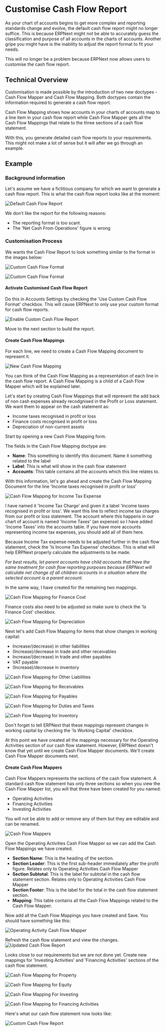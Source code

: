 
# Customise Cash Flow Report



As your chart of accounts begins to get more complex and reporting standards change and evolve, the default cash flow
report might no longer suffice. This is because ERPNext might not be able to accurately guess the classification and
purpose of all accounts in the charts of accounts. Another gripe you might have is the inability to adjust the report
format to fit your needs.


This will no longer be a problem because ERPNext now allows users to customise the cash flow report.


## Technical Overview


Customisation is made possible by the introduction of two new doctypes - Cash Flow Mapper and Cash Flow Mapping. Both
doctypes contain the information required to generate a cash flow report.


Cash Flow Mapping shows how accounts in your charts of accounts map to a line item in your cash flow report while
Cash Flow Mapper gets all the Cash Flow Mappings that relate to the three sections of a cash flow statement.


With this, you generate detailed cash flow reports to your requirements. This might not make a lot of sense but it will
after we go through an example.


## Example


### Background information


Let's assume we have a fictitious company for which we want to generate a cash flow report.
This is what the cash flow report looks like at the moment:


![Default Cash Flow Report](/files/default-cash-flow-report.png)


We don't like the report for the following reasons:
- The reporting format is too scant.
- The 'Net Cash From Operations' figure is wrong


### Customisation Process


We wants the Cash Flow Report to look something similar to the format in the images below:


![Custom Cash Flow Format](/files/format-1.png)


![Custom Cash Flow Format](/files/format-2.png)


#### Activate Customised Cash Flow Report


Do this in Accounts Settings by checking the 'Use Custom Cash Flow Format' checkbox. This will cause ERPNext to only use your custom format for cash flow reports.


![Enable Custom Cash Flow Report](/files/enable-custom-cash-flow.png)


Move to the next section to build the report.


#### Create Cash Flow Mappings


For each line, we need to create a Cash Flow Mapping document to represent it.


![New Cash Flow Mapping](/files/new-cash-flow-mapping.png)


You can think of the Cash Flow Mapping as a representation of each line in the cash flow report. A Cash Flow Mapping
is a child of a Cash Flow Mapper which will be explained later.


Let's start by creating Cash Flow Mappings that will represent the add back of non cash expenses already recodgnised in
the Profit or Loss statement. We want them to appear on the cash statement as:
- Income taxes recognised in profit or loss
- Finance costs recognised in profit or loss
- Depreciation of non-current assets


Start by opening a new Cash Flow Mapping form.


The fields in the Cash Flow Mapping doctype are:
- **Name**: This something to identify this document. Name it something related to the label
- **Label**: This is what will show in the cash flow statement
- **Accounts**: This table contains all the accounts which this line relates to.


With this information, let's go ahead and create the Cash Flow Mapping Document for the line 'Income taxes recognised in profit or loss'


![Cash Flow Mapping for Income Tax Expense](/files/cash-flow-mapping-for-income-tax.png)


I have named it 'Income Tax Charge' and given it a label 'Income taxes recognised in profit or loss'. We want this
line to reflect income tax charges from our profit or loss statement. The account where this happens in our chart
of account is named 'Income Taxes' (an expense) so I have added 'Income Taxes' into the accounts table. If you have
more accounts representing income tax expenses, you should add all of them here.


Because Income Tax expense needs to be adjusted further in the cash flow statement, check the 'Is Income Tax Expense'
checkbox. This is what will help ERPNext properly calculate the adjustments to be made.


*For best results, let parent accounts have child accounts that have the same treatment for cash flow reporting
purposes because ERPNext will calculate net change of all children accounts in a situation where the selected account
is a parent account.*


In the same way, I have created for the remaining two mappings.


![Cash Flow Mapping for Finance Cost](/files/cash-flow-mapping-for-finance-cost.png)


Finance costs also need to be adjusted so make sure to check the 'Is Finance Cost' checkbox.


![Cash Flow Mapping for Depreciation](/files/cash-flow-mapping-for-depreciation.png)


Next let's add Cash Flow Mapping for items that show changes in working capital:


* Increase/(decrease) in other liabilities
* (Increase)/decrease in trade and other receivables
* Increase/(decrease) in trade and other payables
* VAT payable
* (Increase)/decrease in inventory


![Cash Flow Mapping for Other Liabilities](/files/cash-flow-mapping-for-other-liabilities.png)


![Cash Flow Mapping for Receivables](/files/cash-flow-mapping-for-receivables.png)


![Cash Flow Mapping for Payables](/files/cash-flow-mapping-for-payables.png)


![Cash Flow Mapping for Duties and Taxes](/files/cash-flow-mapping-for-taxes-payables.png)


![Cash Flow Mapping for Inventory](/files/cash-flow-mapping-inventory.png)


Don't forget to tell ERPNext that these mappings represent changes in working capital by checking the 'Is Working
Capital' checkbox.


At this point we have created all the mappings necessary for the Operating Activities section of our cash flow
statement. However, ERPNext doesn't know that yet until we create Cash Flow Mapper documents. We'll create Cash Flow
Mapper documents next.


#### Create Cash Flow Mappers


Cash Flow Mappers represents the sections of the cash flow statement. A standard cash flow statement has only three
sections so when you view the Cash Flow Mapper list, you will that three have been created for you named:
- Operating Activities
- Financing Activities
- Investing Activities


You will not be able to add or remove any of them but they are editable and can be renamed.


![Cash Flow Mappers](/files/cash-flow-mappers-standard.png)


Open the Operating Activities Cash Flow Mapper so we can add the Cash Flow Mappings we have created.


* **Section Name**: This is the heading of the section.
* **Section Leader**: This is the first sub-header immediately after the profit figure. Relates only to Operating
Activities Cash Flow Mapper
* **Section Subtotal**: This is the label for subtotal in the cash flow statement section. Relates only to Operating
Activities Cash Flow Mapper
* **Section Footer**: This is the label for the total in the cash flow statement section.
* **Mapping**: This table contains all the Cash Flow Mappings related to the Cash Flow Mapper.


Now add all the Cash Flow Mappings you have created and Save. You should have something like this:


![Operating Activity Cash Flow Mapper](/files/cash-flow-mapper-operating-activity.png)


Refresh the cash flow statement and view the changes.
![Updated Cash Flow Report](/files/cash-flow-report-customized.png)


Looks close to our requirements but we are not done yet. Create new mappings for 'Investing Activities' and 'Financing
Activities' sections of the cash flow statement.


![Cash Flow Mapping for Property](/files/cash-flow-mapping-for-property.png)


![Cash Flow Mapping for Equity](/files/cash-flow-mapping-for-equity.png)


![Cash Flow Mapping For Investing](/files/cash-flow-mapping-for-investing.png)


![Cash Flow Mapping for Financing Activities](/files/cash-flow-mapping-for-financing-activities.png)


Here's what our cash flow statement now looks like:


![Custom Cash Flow Report](/files/final-cash-flow.png)




